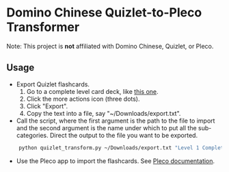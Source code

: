 # Domino Chinese Quizlet-to-Pleco Transformer

Note: This project is **not** affiliated with Domino Chinese,
Quizlet, or Pleco.

## Usage

* Export Quizlet flashcards.
    1. Go to a complete level card deck,
       like [this one](https://quizlet.com/308113196/dominochinese-level-1-complete-flash-cards/).
    2. Click the more actions icon (three dots).
    3. Click "Export".
    4. Copy the text into a file, say "~/Downloads/export.txt".
* Call the script, where the first argument is the path to
  the file to import and the second argument is the name under which
  to put all the sub-categories. Direct the output to the file you
  want to be exported.
```bash
    python quizlet_transform.py ~/Downloads/export.txt "Level 1 Complete" > ~/Downloads/transformed.txt
```
* Use the Pleco app to import the flashcards.
  See [Pleco documentation](http://iphone.pleco.com/manual/30200/flash.html#import).
